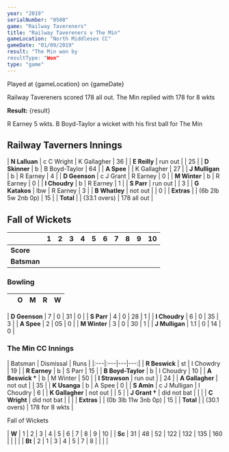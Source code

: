 ```yaml
---
year: "2019"
serialNumber: "0508" 
game: "Railway Tavereners"
title: "Railway Tavereners v The Min"
gameLocation: "North Middlesex CC"
gameDate: "01/09/2019"
result: "The Min won by
resultType: "Won"
type: "game"
---
```


Played at {gameLocation} on {gameDate}

Railway Tavereners scored 178 all out. The Min replied with 178 for 8 wkts 

**Result:** {result}

R Earney 5 wkts. B Boyd-Taylor a wicket with his first ball for The Min

## Railway Taverners Innings

| **N Lalluan** | c C Wright | K Gallagher | 36 |
| **E Reilly** | run out |  | 25 |
| **D Skinner** | b | B Boyd-Taylor | 64 |
| **A Spee** |  | K Gallagher | 27 |
| **J Mulligan** | b | R Earney | 4 |
| **D Geenson** | c J Grant | R Earney | 0 |
| **M Winter** | b | R Earney | 0 |
| **I Choudry** | b | R Earney | 1 |
| **S Parr** | run out |  | 3 |
| **G Katakos** | lbw | R Earney | 3 |
| **B Whatley** | not out |  | 0 |
| **Extras** |  | (6b 2lb 5w 2nb 0p) | 15 |
| **Total** | |  (33.1 overs) | 178 all out |

## Fall of Wickets

| | 1 | 2 | 3 | 4 | 5 | 6 | 7 | 8 | 9 | 10 |
|---|---|---|---|---|---|---|---|---|---|---|
| **Score** |  |  |  |  |  |  |  |  |  |  |
| **Batsman** |  |  |  |  |  |  |  |  |  |  |

### Bowling

| | O | M | R | W |
|---|---|---|---|---|

| **D Geenson** | 7 | 0 | 31 | 0 |
| **S Parr** | 4 | 0 | 28 | 1 |
| **I Choudry** | 6 | 0 | 35 | 3 |
| **A Spee** | 2 | 05 | 0 |
| **M Winter** | 3 | 0 | 30 | 1 |
| **J Mulligan** | 1.1 | 0 | 14 | 0 |

###  The Min CC Innings

| Batsman | Dismissal | Runs |
|:---|:---|---|---:|
| **R Beswick** | st | I Chowdry | 19 |
| **R Earney** | b | S Parr | 15 |
| **B Boyd-Taylor** | b | I Choudry | 10 |
| **A Beswick &#42;** | b | M Winter | 50 |
| **I Strawson** | run out | | 24 |
| **A Gallagher** | not out | | 35 |
| **K Usanga** | b | A Spee | 0 |
| **S Amin** | c J Mulligan | I Choudry | 6 |
| **K Gallagher** | not out | | 5 |
| **J Grant &#8224;** | did not bat |  |  |
| **C Wright** | did not bat |  |  |
| **Extras** |  | (0b 3lb 11w 3nb 0p) | 15 |
| **Total** |  | (30.1 overs) | 178 for 8 wkts |

Fall of Wickets

| **W** | 1 | 2 | 3 | 4 | 5 | 6 | 7 | 8 | 9 | 10 |
| **Sc** | 31 | 48 | 52 | 122 | 132 | 135 | 160 |  |  |  |
| **Bt** | 2 | 1 | 3 | 4 | 5 | 7 | 8 |  |  |  |


